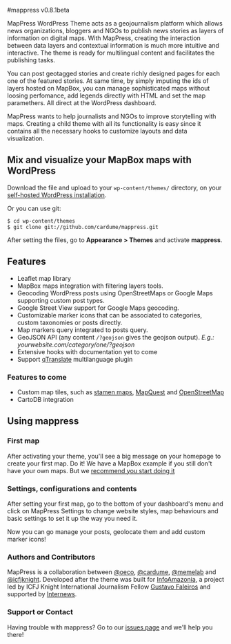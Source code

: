 #mappress
v0.8.1beta

MapPress WordPress Theme acts as a geojournalism platform which allows news organizations, bloggers and NGOs to publish news stories as layers of information on digital maps. With MapPress, creating the interaction between data layers and contextual information is much more intuitive and interactive. The theme is ready for multilingual content and facilitates the publishing tasks.

You can post geotagged stories and create richly designed pages for each one of the featured stories. At same time, by simply imputing the ids of layers hosted on MapBox, you can manage sophisticated maps without loosing perfomance, add legends directly with HTML and set the map paramethers. All direct at the WordPress dashboard.

MapPress wants to help journalists and NGOs to improve storytelling with maps. Creating a child theme with all its functionality is easy since it contains all the necessary hooks to customize layouts and data visualization.

## Mix and visualize your MapBox maps with WordPress
Download the file and upload to your `wp-content/themes/` directory, on your [self-hosted WordPress installation](http://codex.wordpress.org/WordPress_Quick_Start_Guide).

Or you can use git:

```
$ cd wp-content/themes
$ git clone git://github.com/cardume/mappress.git
```

After setting the files, go to **Appearance > Themes** and activate **mappress**.

## Features
 - Leaflet map library
 - MapBox maps integration with filtering layers tools.
 - Geocoding WordPress posts using OpenStreetMaps or Google Maps supporting custom post types.
 - Google Street View support for Google Maps geocoding.
 - Customizable marker icons that can be associated to categories, custom taxonomies or posts directly.
 - Map markers query integrated to posts query.
 - GeoJSON API (any content `/?geojson` gives the geojson output). *E.g.: yourwebsite.com/category/one/?geojson*
 - Extensive hooks with documentation yet to come
 - Support [qTranslate](http://wordpress.org/extend/plugins/qtranslate/) multilanguage plugin

### Features to come
 - Custom map tiles, such as [stamen maps](http://maps.stamen.com/), [MapQuest](http://developer.mapquest.com/web/products/open/map) and [OpenStreetMap](http://wiki.openstreetmap.org/wiki/Tiles)
 - CartoDB integration

## Using mappress

### First map
After activating your theme, you'll see a big message on your homepage to create your first map. Do it! We have a MapBox example if you still don't have your own maps. But we [recommend you start doing it](http://mapbox.com/)

### Settings, configurations and contents
After setting your first map, go to the bottom of your dashboard's menu and click on MapPress Settings to change website styles, map behaviours and basic settings to set it up the way you need it.

Now you can go manage your posts, geolocate them and add custom marker icons!

### Authors and Contributors

MapPress is a collaboration between [@oeco](https://github.com/oeco/), [@cardume](https://github.com/cardume/), [@memelab](https://github.com/memelab/) and [@icfjknight](https://github.com/icfjknight/). Developed after the theme was built for [InfoAmazonia](http://infoamazonia.org/), a project led by ICFJ Knight International Journalism Fellow [Gustavo Faleiros](http://www.icfj.org/our-work/brazil-expand-use-satellite-mapping-and-other-technologies-improve-environmental-reporting) and supported by [Internews](http://www.internews.org/).

### Support or Contact
Having trouble with mappress? Go to our [issues page](https://github.com/cardume/mappress/issues) and we'll help you there!
